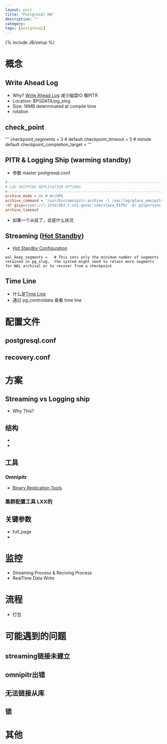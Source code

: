 ```yaml
---
layout: post
title: "Postgresql HA"
description: ""
category: 
tags: [postgresql]
---
```

{% include JB/setup %}

# 概念

## Write Ahead Log
* Why? [Write Ahead Log]
    减少磁盘IO
    做PITR
* Location: $PGDATA/pg_xlog
* Size: 16MB determinated at compile time
* rotation

## check_point
'''
checkpoint_segments = 3 # default
checkpoint_timeout = 5 # minute default
checkpoint_completion_target = 
'''

## PITR & Logging Ship (warming standby)
* 参数 master postgresql.conf
```ini
#------------------------------------------------------------------------------
# LOG SHIPPING REPLICATION OPTIONS
#------------------------------------------------------------------------------
archive_mode = on # ArchPG
archive_command = '/usr/bin/omnipitr-archive -l /var/log/qfare_omnipitr/omnipitr-^Y^m^d.log -s /var/run/qfare_omnipitr
-dr gzip=rsync://l-interdb3.f.cn1.qunar.com/slave_PITR/ -dr gzip=rsync://l-interdb7.f.cn1.qunar.com/slave_PITR/ -dr gzip=rsync://l-interdb4.f.cn1.qunar.com/slave_PITR/ -db /var/run/qfare_omnipitr/dstbackup --pid-file /var/run/qfare_omnipitr/omnipitr.pid -v "%p"'
archive_timeout
```
* 如果一个从挂了，会是什么状况

## Streaming ([Hot Standby])
* [Hot Standby Configuration]
```
wal_keep_segments =   # This sets only the minimum number of segments retained in pg_xlog,  the system might need to retain more segments for WAL archival or to recover from a checkpoint
```

## Time Line
* 什么是[Time Line]
* 通过 pg_controldata 查看 time line



# 配置文件
## postgresql.conf
## recovery.conf

# 方案

## Streaming vs Logging ship
* Why This?

## 结构
* 
* 


## 工具

###  Omnipitr

* [Binary Replication Tools]

### 集群配置工具 LXX的


## 关键参数

* full_page
* 



# 监控
* Streaming Process & Reciving Process
* RealTime Data Write



# 流程
* 打包

# 可能遇到的问题

## streaming链接未建立

## omnipitr出错

## 无法链接从库

## 锁

# 其他



[Binary Replication Tools]: http://wiki.postgresql.org/wiki/Binary_Replication_Tools
[Binary Replication Tutorial]: http://wiki.postgresql.org/wiki/Binary_Replication_Tutorial
[Time Line]: http://www.postgresql.org/docs/9.2/static/continuous-archiving.html
[Write Ahead Log]: http://www.postgresql.org/docs/9.2/static/wal-intro.html
[Hot Standby Configuration]: http://www.postgresql.org/docs/9.2/static/runtime-config-replication.html#GUC-HOT-STANDBY
[Hot Standby]: www.postgresql.org/docs/9.2/static/hot-standby.html
